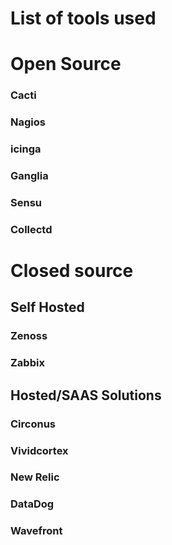 # List of tools used 
# Open Source
### Cacti
###  Nagios
### icinga
###  Ganglia
###  Sensu
###  Collectd
# Closed source  
## Self Hosted
### Zenoss 
### Zabbix
## Hosted/SAAS Solutions  
### Circonus
### Vividcortex
### New Relic
### DataDog
### Wavefront
